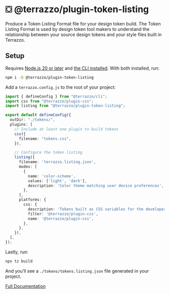 # ⛋ @terrazzo/plugin-token-listing

Produce a Token Listing Format file for your design token build. The Token Listing Format is used by design token tool makers to understand the relationship between your source design tokens and your style files built in Terrazzo.

## Setup

Requires [Node.js 20 or later](https://nodejs.org) and [the CLI installed](https://terrazzo.app/docs/cli). With both installed, run:

```sh
npm i -D @terrazzo/plugin-token-listing
```

Add a `terrazzo.config.js` to the root of your project:

```ts
import { defineConfig } from "@terrazzo/cli";
import css from "@terrazzo/plugin-css";
import listing from "@terrazzo/plugin-token-listing";

export default defineConfig({
  outDir: "./tokens/",
  plugins: [
    // Include at least one plugin to build tokens
    css({
      filename: "tokens.css",
    }),

    // Configure the token listing
    listing({
      filename: 'terrazzo.listing.json',
      modes: [
        {
          name: 'color-scheme',
          values: ['light', 'dark'],
          description: 'Color theme matching user device preferences',
        },
      ],
      platforms: {
        css: {
          description: 'Tokens built as CSS variables for the developers',
          filter: '@terrazzo/plugin-css',
          name: '@terrazzo/plugin-css',
        },
      },
    }),
  ],
});
```

Lastly, run:

```sh
npx tz build
```

And you’ll see a `./tokens/tokens.listing.json` file generated in your project.

[Full Documentation](https://terrazzo.app/docs/integrations/token-listing)
